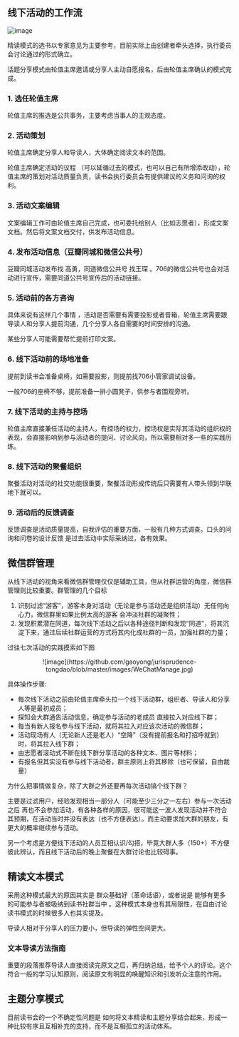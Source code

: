 ## 线下活动的工作流

![image](https://github.com/gaoyong/jurisprudence-tongdao/blob/master/images/workstream.jpg)

精读模式的选书以专家意见为主要参考，目前实际上由创建者牵头选择，执行委员会讨论通过的形式确立。

话题分享模式由轮值主席邀请或分享人主动自愿报名，后由轮值主席确认的模式完成。

### 1. 选任轮值主席

轮值主席的推选是公共事务，主要考虑当事人的主观态度。

### 2. 活动策划

轮值主席确定分享人和导读人，大体确定阅读文本的范围。

轮值主席确定活动的议程 （可以延循过去的模式，也可以自己有所增添改动），轮值主席的策划对活动质量负责，读书会执行委员会有提供建议的义务和问询的权利。

### 3. 活动文案编辑

文案编辑工作可由轮值主席自己完成，也可委托给别人（比如志愿者），形成文案文档。然后将文案文档交付，供发布活动信息。

### 4. 发布活动信息（豆瓣同城和微信公共号）

豆瓣同城活动发布找 高勇，同道微信公共号 找王琛 。706的微信公共号也会对活动进行宣传，需要同道公共号宣传后的活动链接。

### 5. 活动前的各方咨询

具体来说有这样几个事情 ，活动是否需要有需要投影或者音箱，轮值主席需要跟导读人和分享人提前沟通，几个分享人各自需要的时间安排的沟通。

某些分享人可能需要帮忙提前打印文案。

### 6. 线下活动前的场地准备

提前到读书会准备桌椅，如需要投影，则提前找706小管家调试设备。

一般706的座椅不够，提前准备一排小圆凳子，供参与者围观旁听。

### 7. 线下活动的主持与控场

轮值主席直接兼任活动的主持人，有控场的权力，控场权是实际其活动的组织权的表现，会直接影响到参与活动者的提问、讨论风向，所以需要相对多一些的实践历练。

### 8. 线下活动的聚餐组织

聚餐活动对活动的社交功能很重要，聚餐活动形成传统后只需要有人带头领到华联地下就可以。

### 9. 活动后的反馈调查

反馈调查是活动质量提高，自我评估的重要方面，一般有几种方式调查。口头的问询和问卷的设计反馈 是过去活动中实际采纳过，各有效果。

## 微信群管理
从线下活动的视角来看微信群管理仅仅是辅助工具，但从社群运营的角度，微信群管理则比较重要。群管理的几个目标
1. 识别过滤“游客”，游客本身对活动（无论是参与活动还是组织活动）无任何向心力，微信群里如果比例太高的游客 会冲淡社群的凝聚性；
2. 发现积累潜在同道，每次线下活动之后以各种途径判断和发现“同道”，将其沉淀下来，通过后续社群运营的方式将其内化成社群的一员，加强社群的力量；

过往七次活动的实践摸索如下图
<div align="center">
![image](https://github.com/gaoyong/jurisprudence-tongdao/blob/master/images/WeChatManage.jpg)
</div>

具体操作步骤:
* 每次线下活动之前由轮值主席牵头拉一个线下活动群，组织者、导读人和分享人等是最初成员；
* 探知会大群通告活动信息，确定参与活动的老成员 直接拉入对应线下群；
* 每当有新人报名参与线下活动，就将其拉入对应该次活动的微信群；
* 活动现场有人（无论新人还是老人）“空降”（没有提前报名和打招呼就到）时，将其拉入线下群；
* 由志愿者滚动式不断在线下群分享活动的各种文本、图片等材料；
* 有报名但其实没有参与线下活动者，群主原则上将其移除（也可保留，自由裁量）

为什么把事情做复杂，除了大群之外还要再每次活动搞个线下群？

主要是过滤用户，经验发现相当一部分人（可能至少三分之一左右）参与一次活动之后 再也不会参加活动，有各种各样的原因，很可能这一波人发现活动并不符合其预期，在活动当时并没有表达（也不方便表达）。而主动要求加大群的朋友，有更大的概率继续参与活动。

另一个考虑是方便线下活动的人员互相认识/勾搭，毕竟大群人多（150+）不方便彼此辨认，而且线下活动后的晚上聚餐在大群讨论也比较碍事。

## 精读文本模式

采用这种模式最大的原因其实是 群众基础好（革命话语），或者说是 能够有更多的可能参与者被吸纳到读书社群当中 。这种模式本身也有其局限性，在自由讨论读书模式的时候很多人也其实提及。

导读人相对于分享人的压力要小，但导读的弹性空间更大。

### 文本导读方法指南

重要的段落推荐导读人直接阅读完原文之后，再归纳总结，给予个人的评论。这个符合一般的学习认知原则，阅读原文有明显的唤醒知识和引发听众注意的作用。

## 主题分享模式

目前读书会的一个不确定性问题是 如何将文本精读和主题分享结合起来，形成一种比较有序且互相补充的支持，而不是互相孤立的活动体系。
